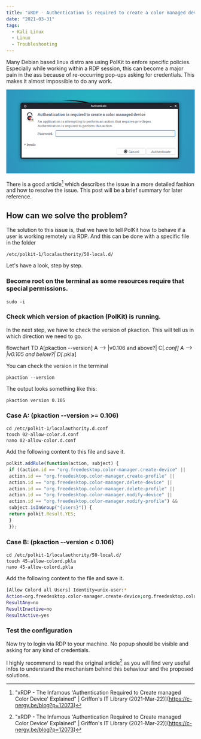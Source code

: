 ```yaml
---
title: "xRDP - Authentication is required to create a color managed device"
date: "2021-03-31"
tags: 
  - Kali Linux
  - Linux 
  - Troubleshooting
---
```


Many Debian based linux distro are using PolKit to enfore specific policies. Especially while working within a RDP session, this can become a major pain in the ass because of re-occurring pop-ups asking for credentials. This makes it almost impossible to do any work. 

<!--more-->



![](images/article.configurerdpaccessforkalilinux.authenticatepopup.png)

There is a good article[^fn1] which describes the issue in a more detailed fashion and how to resolve the issue. This post will be a brief summary for later reference. 

## How can we solve the problem?

The solution to this issue is, that we have to tell PolKit how to behave if a user is working remotely via RDP. And this can be done with a specific file in the folder 
```
/etc/polkit-1/localauthority/50-local.d/
```
Let's have a look, step by step. 

### Become root on the terminal as some resources require that special permissions.

```
sudo -i
```

### Check which version of pkaction (PolKit) is running.
In the next step, we have to check the version of pkaction. This will tell us in which direction we need to go. 

flowchart TD
  A[pkaction --version] 
  A --> |v0.106 and above?| C[*.conf]
  A --> |v0.105 and below?| D[*.pkla]


You can check the version in the terminal
```
pkaction --version 
```

The output looks something like this: 
```
pkaction version 0.105 
```

### Case A: (pkaction --version >= 0.106)

```
cd /etc/polkit-1/localauthority.d.conf
touch 02-allow-color.d.conf
nano 02-allow-color.d.conf
```

Add the following content to this file and save it.

```javascript
polkit.addRule(function(action, subject) {
 if ((action.id == "org.freedesktop.color-manager.create-device" ||
 action.id == "org.freedesktop.color-manager.create-profile" ||
 action.id == "org.freedesktop.color-manager.delete-device" ||
 action.id == "org.freedesktop.color-manager.delete-profile" ||
 action.id == "org.freedesktop.color-manager.modify-device" ||
 action.id == "org.freedesktop.color-manager.modify-profile") &&
 subject.isInGroup("{users}")) {
 return polkit.Result.YES;
 }
 });
```

### Case B: (pkaction --version < 0.106)

```
cd /etc/polkit-1/localauthority/50-local.d/
touch 45-allow-colord.pkla
nano 45-allow-colord.pkla
```

Add the following content to the file and save it.

```bash
[Allow Colord all Users] Identity=unix-user:* 
Action=org.freedesktop.color-manager.create-device;org.freedesktop.color-manager.create-profile;org.freedesktop.color-manager.delete-device;org.freedesktop.color-manager.delete-profile;org.freedesktop.color-manager.modify-device;org.freedesktop.color-manager.modify-profile; 
ResultAny=no 
ResultInactive=no 
ResultActive=yes
```

### Test the configuration

Now try to login via RDP to your machine. No popup should be visible and asking for any kind of credentials.

I highly recommend to read the original article[^fn1] as you will find very useful infos to understand the mechanism behind this behaviour and the proposed solutions.



[^fn1]: "xRDP - The Infamous 'Authentication Required to Create managed Color Device' Explained" | Griffon's IT Library (2021-Mar-22)](https://c-nergy.be/blog?p=12073)
